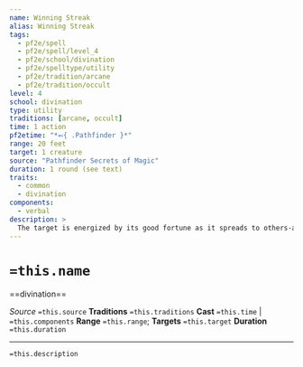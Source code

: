 ```yaml
---
name: Winning Streak
alias: Winning Streak
tags:
  - pf2e/spell
  - pf2e/spell/level_4
  - pf2e/school/divination
  - pf2e/spelltype/utility
  - pf2e/tradition/arcane
  - pf2e/tradition/occult
level: 4
school: divination
type: utility
traditions: [arcane, occult]
time: 1 action
pf2etime: "*⬻{ .Pathfinder }*"
range: 20 feet
target: 1 creature
source: "Pathfinder Secrets of Magic"
duration: 1 round (see text)
traits:
  - common
  - divination
components:
  - verbal
description: >
  The target is energized by its good fortune as it spreads to others-as long as they keep winning. It gains the [[Quickened]] condition for 1 round. If the target or one of their allies within 20 feet gets a critical success on an attack roll against a significant foe, whoever got the critical success becomes quickened if they weren't already, and the duration of the winning streak is extended by another round. Creatures quickened by the spell can use the extra action to Strike, Step, or Stride. If a full round passes without the target or one their allies critically succeeding on an attack roll against a significant foe, the winning streak breaks and the spell ends.
---
```

# `=this.name`
==divination==

*Source* `=this.source`
**Traditions** `=this.traditions`
**Cast** `=this.time` | `=this.components`
**Range** `=this.range`; **Targets** `=this.target`
**Duration** `=this.duration`

***
`=this.description`